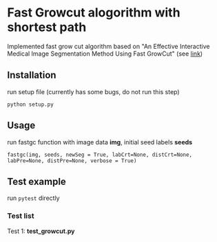 # Fast Growcut alogorithm with shortest path 

Implemented fast grow cut algorithm based on "An Effective Interactive Medical Image Segmentation Method Using Fast GrowCut" (see [link](https://nac.spl.harvard.edu/files/nac/files/zhu-miccai2014.pdf))

## Installation
run setup file (currently has some bugs, do not run this step)

```python setup.py```

## Usage
run fastgc function with image data **img**, initial seed labels **seeds**

```fastgc(img, seeds, newSeg = True, labCrt=None, distCrt=None, labPre=None, distPre=None, verbose = True)```

## Test example
run ```pytest``` directly

### Test list

Test 1: **test_growcut.py**

